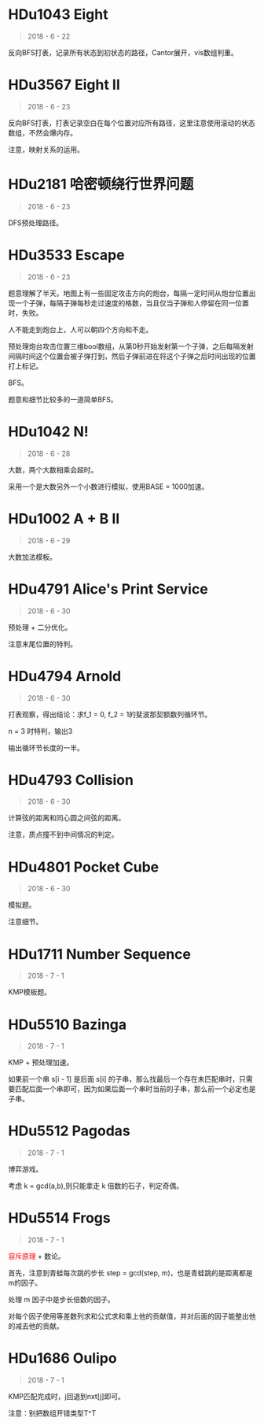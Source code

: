 # HDu1043 Eight

> 2018 - 6 - 22

反向BFS打表，记录所有状态到初状态的路径，Cantor展开，vis数组判重。

# HDu3567 Eight II 

> 2018 - 6 - 23

反向BFS打表，打表记录空白在每个位置对应所有路径，这里注意使用滚动的状态数组，不然会爆内存。

注意，映射关系的运用。

# HDu2181 哈密顿绕行世界问题

> 2018 - 6 - 23

DFS预处理路径。

# HDu3533 Escape

> 2018 - 6 - 23

题意理解了半天。地图上有一些固定攻击方向的炮台，每隔一定时间从炮台位置出现一个子弹，每隔子弹每秒走过速度的格数，当且仅当子弹和人停留在同一位置时，失败。

人不能走到炮台上，人可以朝四个方向和不走。

预处理炮台攻击位置三维bool数组，从第0秒开始发射第一个子弹，之后每隔发射间隔时间这个位置会被子弹打到，然后子弹前进在将这个子弹之后时间出现的位置打上标记。

BFS。

题意和细节比较多的一道简单BFS。

# HDu1042 N!

> 2018 - 6 - 28

大数，两个大数相乘会超时。

采用一个是大数另外一个小数进行模拟，使用BASE = 1000加速。

# HDu1002 A + B II

> 2018 - 6 - 29

大数加法模板。

# HDu4791 Alice's Print Service

> 2018 - 6 - 30

预处理 + 二分优化。

注意末尾位置的特判。

# HDu4794 Arnold

> 2018 - 6 - 30

打表观察，得出结论：求f_1 = 0, f_2 = 1的斐波那契额数列循环节。

n = 3 时特判，输出3

输出循环节长度的一半。

# HDu4793 Collision

> 2018 - 6 - 30

计算弦的距离和同心圆之间弦的距离。

注意，质点撞不到中间情况的判定。


# HDu4801 Pocket Cube

> 2018 - 6 - 30

模拟题。

注意细节。

# HDu1711 Number Sequence

> 2018 - 7 - 1

KMP模板题。

# HDu5510 Bazinga

> 2018 - 7 - 1

KMP + 预处理加速。

如果前一个串 s[i - 1] 是后面 s[i] 的子串，那么找最后一个存在未匹配串时，只需要匹配后面一个串即可，因为如果后面一个串时当前的子串，那么前一个必定也是子串。

# HDu5512 Pagodas

> 2018 - 7 - 1

博弈游戏。

考虑 k = gcd(a,b),则只能拿走 k 倍数的石子，判定奇偶。

# HDu5514 Frogs

> 2018 - 7 - 1

<font color="red">容斥原理</font> + 数论。

首先，注意到青蛙每次跳的步长 step = gcd(step, m)，也是青蛙跳的是距离都是m的因子。

处理 m 因子中是步长倍数的因子。

对每个因子使用等差数列求和公式求和乘上他的贡献值，并对后面的因子能整出他的减去他的贡献。

# HDu1686 Oulipo

> 2018 - 7 - 1

KMP匹配完成时，j回退到nxt[j]即可。

注意：别把数组开错类型T^T